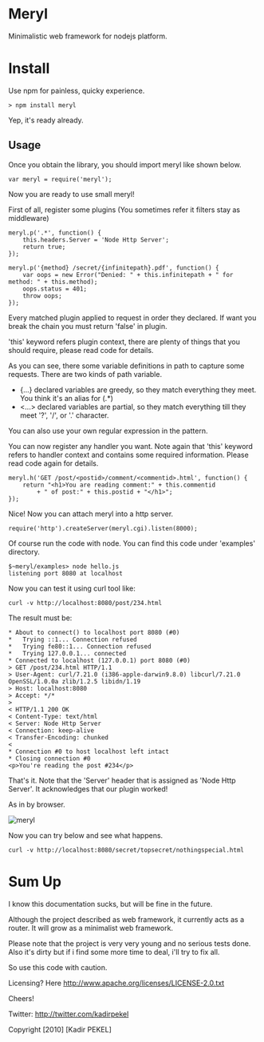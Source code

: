 Meryl
=====
Minimalistic web framework for nodejs platform.

Install
=======

Use npm for painless, quicky experience.

	> npm install meryl

Yep, it's ready already.

Usage
-----

Once you obtain the library, you should import meryl like shown below.

	var meryl = require('meryl');

Now you are ready to use small meryl!

First of all, register some plugins (You sometimes refer it filters stay 
as middleware)

	meryl.p('.*', function() {
		this.headers.Server = 'Node Http Server';
		return true;
	});
	
	meryl.p('{method} /secret/{infinitepath}.pdf', function() {
		var oops = new Error("Denied: " + this.infinitepath + " for method: " + this.method);
		oops.status = 401;
		throw oops;
	});

Every matched plugin applied to request in order they declared. If want you break
the chain you must return 'false' in plugin.

'this' keyword refers plugin context, there are plenty of things that you
should require, please read code for details.

As you can see, there some variable definitions in path to capture some requests.
There are two kinds of path variable.

* {...} declared variables are greedy, so they match everything they meet. You think it's an alias for (.*)
* <...> declared variables are partial, so they match everything till they meet
  '?', '/', or '.' character.

You can also use your own regular expression in the pattern.

You can now register any handler you want. Note again that 'this' keyword refers
to handler context and contains some required information. Please read code 
again for details.
 
	meryl.h('GET /post/<postid>/comment/<commentid>.html', function() {
		return "<h1>You are reading comment:" + this.commentid 
			+ " of post:" + this.postid + "</h1>";
	});

Nice! Now you can attach meryl into a http server.

	require('http').createServer(meryl.cgi).listen(8000);
	
Of course run the code with node. You can find this code under 'examples'
directory.

	$~meryl/examples> node hello.js
	listening port 8080 at localhost
	
Now you can test it using curl tool like:

	curl -v http://localhost:8080/post/234.html
	
The result must be:

	* About to connect() to localhost port 8080 (#0)
	*   Trying ::1... Connection refused
	*   Trying fe80::1... Connection refused
	*   Trying 127.0.0.1... connected
	* Connected to localhost (127.0.0.1) port 8080 (#0)
	> GET /post/234.html HTTP/1.1
	> User-Agent: curl/7.21.0 (i386-apple-darwin9.8.0) libcurl/7.21.0 OpenSSL/1.0.0a zlib/1.2.5 libidn/1.19
	> Host: localhost:8080
	> Accept: */*
	> 
	< HTTP/1.1 200 OK
	< Content-Type: text/html
	< Server: Node Http Server
	< Connection: keep-alive
	< Transfer-Encoding: chunked
	< 
	* Connection #0 to host localhost left intact
	* Closing connection #0
	<p>You're reading the post #234</p>

That's it. Note that the 'Server' header that is assigned as 'Node Http Server'.
It acknowledges that our plugin worked!

As in by browser.

![meryl](http://kadirpekel.com/meryl.png)


Now you can try below and see what happens.

	curl -v http://localhost:8080/secret/topsecret/nothingspecial.html
	

Sum Up
======

I know this documentation sucks, but will be fine in the future.

Although the project described as web framework, it currently acts as a 
router. It will grow as a minimalist web framework.

Please note that the project is very very young and no serious tests done. Also it's
dirty but if i find some more time to deal, i'll try to fix all.

So use this code with caution.

Licensing? Here <http://www.apache.org/licenses/LICENSE-2.0.txt>

Cheers!

Twitter: <http://twitter.com/kadirpekel>

Copyright [2010] [Kadir PEKEL]
